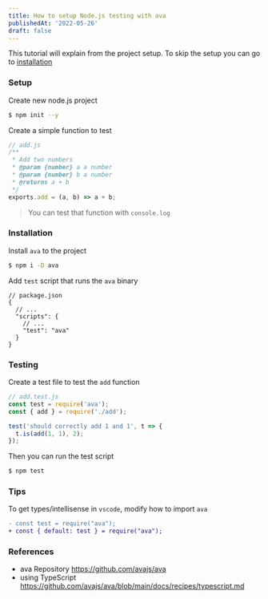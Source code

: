 ```yaml
---
title: How to setup Node.js testing with ava
publishedAt: '2022-05-26'
draft: false
---
```


This tutorial will explain from the project setup.
To skip the setup you can go to [installation](#installation)

### Setup

Create new node.js project

```bash
$ npm init --y
```

Create a simple function to test

```js
// add.js
/**
 * Add two numbers
 * @param {number} a a number
 * @param {number} b a number
 * @returns a + b
 */
exports.add = (a, b) => a + b;
```

> You can test that function with `console.log`

### Installation

Install `ava` to the project

```bash
$ npm i -D ava
```

Add `test` script that runs the `ava` binary

```jsonc
// package.json
{
  // ...
  "scripts": {
    // ...
    "test": "ava"
  }
}
```

### Testing

Create a test file to test the `add` function

```js
// add.test.js
const test = require('ava');
const { add } = require('./add');

test('should correctly add 1 and 1', t => {
  t.is(add(1, 1), 2);
});
```

Then you can run the test script

```bash
$ npm test
```

### Tips

To get types/intellisense in `vscode`, modify how to import `ava`

```diff
- const test = require("ava");
+ const { default: test } = require("ava");
```

### References

- ava Repository https://github.com/avajs/ava
- using TypeScript https://github.com/avajs/ava/blob/main/docs/recipes/typescript.md

